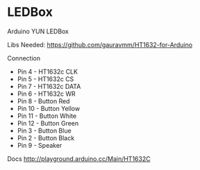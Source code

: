 LEDBox
======

Arduino YUN LEDBox


Libs Needed:
https://github.com/gauravmm/HT1632-for-Arduino


Connection

- Pin 4 - HT1632c CLK
- Pin 5 - HT1632c CS
- Pin 7 - HT1632c DATA
- Pin 6 - HT1632c WR
- Pin 8 - Button Red
- Pin 10 - Button Yellow
- Pin 11 - Button White
- Pin 12 - Button Green
- Pin 3 - Button Blue
- Pin 2 - Button Black
- Pin 9 - Speaker


Docs
http://playground.arduino.cc/Main/HT1632C


